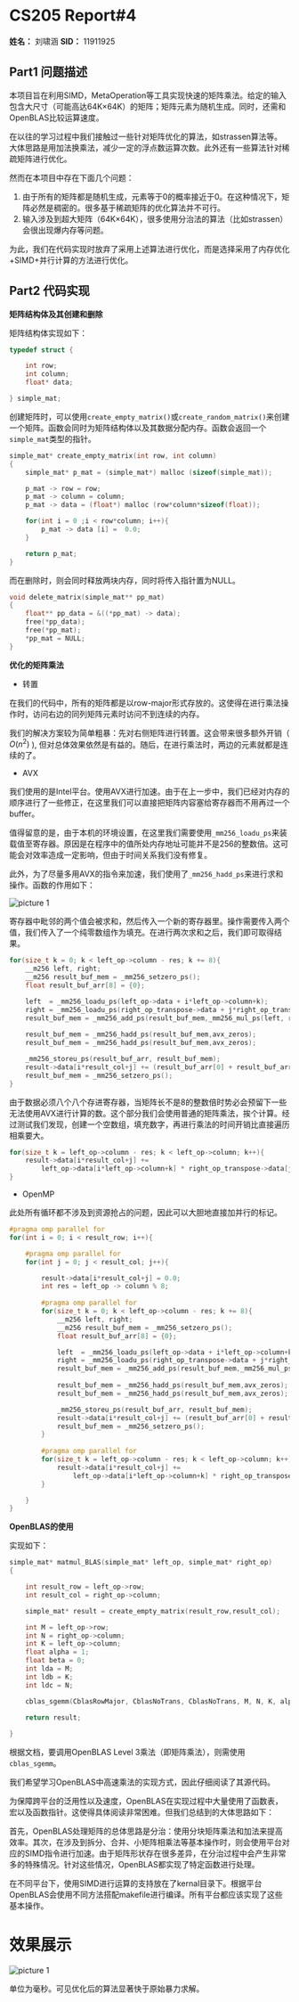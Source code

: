 # CS205 Report#4
**姓名：** 刘啸涵
**SID：** 11911925

## Part1 问题描述
本项目旨在利用SIMD，MetaOperation等工具实现快速的矩阵乘法。给定的输入包含大尺寸（可能高达64K×64K）的矩阵；矩阵元素为随机生成。同时，还需和OpenBLAS比较运算速度。

在以往的学习过程中我们接触过一些针对矩阵优化的算法，如strassen算法等。大体思路是用加法换乘法，减少一定的浮点数运算次数。此外还有一些算法针对稀疏矩阵进行优化。

然而在本项目中存在下面几个问题：
1. 由于所有的矩阵都是随机生成，元素等于0的概率接近于0。在这种情况下，矩阵必然是稠密的。很多基于稀疏矩阵的优化算法并不可行。
2. 输入涉及到超大矩阵（64K×64K），很多使用分治法的算法（比如strassen）会很出现爆内存等问题。

为此，我们在代码实现时放弃了采用上述算法进行优化，而是选择采用了内存优化+SIMD+并行计算的方法进行优化。

## Part2 代码实现

**矩阵结构体及其创建和删除**

矩阵结构体实现如下：

```c
typedef struct {

    int row;
    int column;
    float* data;

} simple_mat;
```

创建矩阵时，可以使用`create_empty_matrix()`或`create_random_matrix()`来创建一个矩阵。函数会同时为矩阵结构体以及其数据分配内存。函数会返回一个`simple_mat`类型的指针。

```c
simple_mat* create_empty_matrix(int row, int column)
{
    simple_mat* p_mat = (simple_mat*) malloc (sizeof(simple_mat));

    p_mat -> row = row;
    p_mat -> column = column;
    p_mat -> data = (float*) malloc (row*column*sizeof(float));

    for(int i = 0 ;i < row*column; i++){
        p_mat -> data [i] =  0.0;
    }

    return p_mat;
}
```

而在删除时，则会同时释放两块内存，同时将传入指针置为NULL。

```c
void delete_matrix(simple_mat** pp_mat)
{
    float** pp_data = &((*pp_mat) -> data);
    free(*pp_data);
    free(*pp_mat);
    *pp_mat = NULL;
}
```

**优化的矩阵乘法**

- 转置

在我们的代码中，所有的矩阵都是以row-major形式存放的。这使得在进行乘法操作时，访问右边的同列矩阵元素时访问不到连续的内存。

我们的解决方案较为简单粗暴：先对右侧矩阵进行转置。这会带来很多额外开销（ $O(n^2)$ ), 但对总体效果依然是有益的。随后，在进行乘法时，两边的元素就都是连续的了。

- AVX

我们使用的是Intel平台。使用AVX进行加速。由于在上一步中，我们已经对内存的顺序进行了一些修正，在这里我们可以直接把矩阵内容塞给寄存器而不用再过一个buffer。

值得留意的是，由于本机的环境设置，在这里我们需要使用`_mm256_loadu_ps`来装载值至寄存器。原因是在程序中的值所处内存地址可能并不是256的整数倍。这可能会对效率造成一定影响，但由于时间关系我们没有修复。

此外，为了尽量多用AVX的指令来加速，我们使用了`_mm256_hadd_ps`来进行求和操作。函数的作用如下：

![picture 1](../images/7fd90e55126514d2230a4f4e703ce71554ce23e813c7054b80747e8cb1d9a35f.png)  

寄存器中毗邻的两个值会被求和，然后传入一个新的寄存器里。操作需要传入两个值，我们传入了一个纯零数组作为填充。在进行两次求和之后，我们即可取得结果。


```c
for(size_t k = 0; k < left_op->column - res; k += 8){
    __m256 left, right;
    __m256 result_buf_mem = _mm256_setzero_ps();
    float result_buf_arr[8] = {0};

    left  = _mm256_loadu_ps(left_op->data + i*left_op->column+k);
    right = _mm256_loadu_ps(right_op_transpose->data + j*right_op_transpose->column+k);
    result_buf_mem = _mm256_add_ps(result_buf_mem,_mm256_mul_ps(left, right));
    
    result_buf_mem = _mm256_hadd_ps(result_buf_mem,avx_zeros);
    result_buf_mem = _mm256_hadd_ps(result_buf_mem,avx_zeros);

    _mm256_storeu_ps(result_buf_arr, result_buf_mem);
    result->data[i*result_col+j] += (result_buf_arr[0] + result_buf_arr[4]);
    result_buf_mem = _mm256_setzero_ps();
}
```

由于数据必须八个八个存进寄存器，当矩阵长不是8的整数倍时势必会预留下一些无法使用AVX进行计算的数。这个部分我们会使用普通的矩阵乘法，挨个计算。经过测试我们发现，创建一个空数组，填充数字，再进行乘法的时间开销比直接遍历相乘要大。

```c
for(size_t k = left_op->column - res; k < left_op->column; k++){
    result->data[i*result_col+j] += 
        left_op->data[i*left_op->column+k] * right_op_transpose->data[j*right_op_transpose->column+k];
}
```

- OpenMP

此处所有循环都不涉及到资源抢占的问题，因此可以大胆地直接加并行的标记。

```c
#pragma omp parallel for
for(int i = 0; i < result_row; i++){

    #pragma omp parallel for
    for(int j = 0; j < result_col; j++){

        result->data[i*result_col+j] = 0.0;
        int res = left_op -> column % 8;
        
        #pragma omp parallel for
        for(size_t k = 0; k < left_op->column - res; k += 8){
            __m256 left, right;
            __m256 result_buf_mem = _mm256_setzero_ps();
            float result_buf_arr[8] = {0};

            left  = _mm256_loadu_ps(left_op->data + i*left_op->column+k);
            right = _mm256_loadu_ps(right_op_transpose->data + j*right_op_transpose->column+k);
            result_buf_mem = _mm256_add_ps(result_buf_mem,_mm256_mul_ps(left, right));
            
            result_buf_mem = _mm256_hadd_ps(result_buf_mem,avx_zeros);
            result_buf_mem = _mm256_hadd_ps(result_buf_mem,avx_zeros);

            _mm256_storeu_ps(result_buf_arr, result_buf_mem);
            result->data[i*result_col+j] += (result_buf_arr[0] + result_buf_arr[4]);
            result_buf_mem = _mm256_setzero_ps();
        }
        
        #pragma omp parallel for
        for(size_t k = left_op->column - res; k < left_op->column; k++){
            result->data[i*result_col+j] += 
                left_op->data[i*left_op->column+k] * right_op_transpose->data[j*right_op_transpose->column+k];
        }

    }
} 
```

**OpenBLAS的使用**

实现如下：

```c
simple_mat* matmul_BLAS(simple_mat* left_op, simple_mat* right_op)
{

    int result_row = left_op->row;
    int result_col = right_op->column;

    simple_mat* result = create_empty_matrix(result_row,result_col);

    int M = left_op->row;
    int N = right_op->column;
    int K = left_op->column;
    float alpha = 1;
    float beta = 0;
    int lda = M;
    int ldb = K;
    int ldc = N;

    cblas_sgemm(CblasRowMajor, CblasNoTrans, CblasNoTrans, M, N, K, alpha, left_op->data, lda, right_op->data, ldb, beta, result->data, ldc);

    return result;
    
}
```

根据文档，要调用OpenBLAS Level 3乘法（即矩阵乘法），则需使用`cblas_sgemm`。

我们希望学习OpenBLAS中高速乘法的实现方式，因此仔细阅读了其源代码。

为保障跨平台的泛用性以及速度，OpenBLAS在实现过程中大量使用了函数表，宏以及函数指针。这使得具体阅读非常困难。但我们总结到的大体思路如下：

首先，OpenBLAS处理矩阵的总体思路是分治：使用分块矩阵乘法和加法来提高效率。其次，在涉及到拆分、合并、小矩阵相乘法等基本操作时，则会使用平台对应的SIMD指令进行加速。由于矩阵形状存在很多差异，在分治过程中会产生非常多的特殊情况。针对这些情况，OpenBLAS都实现了特定函数进行处理。

在不同平台下，使用SIMD进行运算的支持放在了kernal目录下。根据平台OpenBLAS会使用不同方法搭配makefile进行编译。所有平台都应该实现了这些基本操作。


# 效果展示

![picture 1](../images/3720b20a3e0abee98274863cff5294705472998a47c690fd367eb807d81de079.png)  

单位为毫秒。可见优化后的算法显著快于原始暴力求解。


